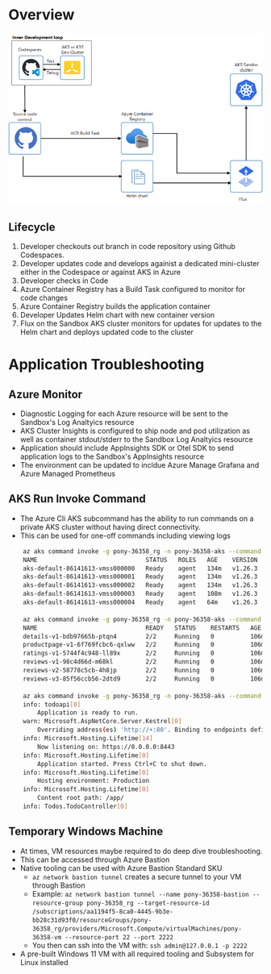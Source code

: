 # Overview
![overview](./assets/cicd.png)

## Lifecycle
1. Developer checkouts out branch in code repository using Github Codespaces.
1. Developer updates code and develops againist a dedicated mini-cluster either in the Codespace or against AKS in Azure
1. Developer checks in Code
1. Azure Container Registry has a Build Task configured to monitor for code changes
1. Azure Container Registry builds the application container
1. Developer Updates Helm chart with new container version
1. Flux on the Sandbox AKS cluster monitors for updates for updates to the Helm chart and deploys updated code to the cluster

# Application Troubleshooting 
##  Azure Monitor
* Diagnostic Logging for each Azure resource will be sent to the Sandbox's Log Analtyics resource 
* AKS Cluster Insights is configured to ship node and pod utilization as well as container stdout/stderr to the Sandbox Log Analtyics resource
* Application should include AppInsights SDK or Otel SDK to send application logs to the Sandbox's AppInsights resource
* The environment can be updated to incldue Azure Manage Grafana and Azure Managed Prometheus 

## AKS Run Invoke Command
* The Azure Cli AKS subcommand has the ability to run commands on a private AKS cluster without having direct connectivity.  
* This can be used for one-off commands including viewing logs
```bash
    az aks command invoke -g pony-36358_rg -n pony-36358-aks --command 'kubectl get nodes'
    NAME                              STATUS   ROLES   AGE    VERSION
    aks-default-86141613-vmss000000   Ready    agent   134m   v1.26.3
    aks-default-86141613-vmss000001   Ready    agent   134m   v1.26.3
    aks-default-86141613-vmss000002   Ready    agent   134m   v1.26.3
    aks-default-86141613-vmss000003   Ready    agent   108m   v1.26.3
    aks-default-86141613-vmss000004   Ready    agent   64m    v1.26.3

    az aks command invoke -g pony-36358_rg -n pony-36358-aks --command 'kubectl get pods -n bookstore'
    NAME                              READY   STATUS    RESTARTS   AGE
    details-v1-bdb97665b-ptqn4        2/2     Running   0          106m
    productpage-v1-6f769fcbc6-qxlww   2/2     Running   0          106m
    ratings-v1-5744f4c948-ll89x       2/2     Running   0          106m
    reviews-v1-98c4d66d-m68kl         2/2     Running   0          106m
    reviews-v2-58778c5cb-4h8jp        2/2     Running   0          106m
    reviews-v3-85f56ccb56-2dtd9       2/2     Running   0          106m

    az aks command invoke -g pony-36358_rg -n pony-36358-aks --command "kubectl logs todoapi-84664fcfc8-qnxpg"
    info: todoapi[0]
        Application is ready to run.
    warn: Microsoft.AspNetCore.Server.Kestrel[0]
        Overriding address(es) 'http://+:80'. Binding to endpoints defined via IConfiguration and/or UseKestrel() instead.
    info: Microsoft.Hosting.Lifetime[14]
        Now listening on: https://0.0.0.0:8443
    info: Microsoft.Hosting.Lifetime[0]
        Application started. Press Ctrl+C to shut down.
    info: Microsoft.Hosting.Lifetime[0]
        Hosting environment: Production
    info: Microsoft.Hosting.Lifetime[0]
        Content root path: /app/
    info: Todos.TodoController[0]
```

## Temporary Windows Machine
* At times, VM resources maybe required to do deep dive troubleshooting.  
* This can be accessed through Azure Bastion
* Native tooling can be used with Azure Bastion Standard SKU
    * `az network bastion tunnel` creates a secure tunnel to your VM through Bastion
    * Example: `az network bastion tunnel --name pony-36358-bastion --resource-group pony-36358_rg --target-resource-id /subscriptions/aa1194f5-8ca0-4445-9b3e-bb28c31d93f0/resourceGroups/pony-36358_rg/providers/Microsoft.Compute/virtualMachines/pony-36358-vm --resource-port 22 --port 2222`
    * You then can ssh into the VM with: `ssh admin@127.0.0.1 -p 2222`
* A pre-built Windows 11 VM with all required tooling and Subsystem for Linux installed
